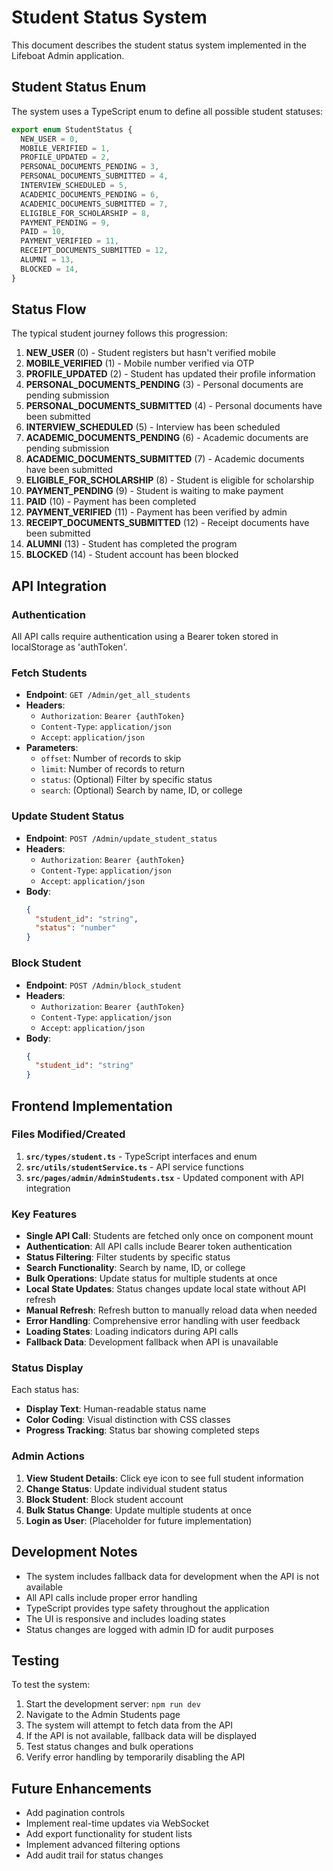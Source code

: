 # Student Status System

This document describes the student status system implemented in the Lifeboat Admin application.

## Student Status Enum

The system uses a TypeScript enum to define all possible student statuses:

```typescript
export enum StudentStatus {
  NEW_USER = 0,
  MOBILE_VERIFIED = 1,
  PROFILE_UPDATED = 2,
  PERSONAL_DOCUMENTS_PENDING = 3,
  PERSONAL_DOCUMENTS_SUBMITTED = 4,
  INTERVIEW_SCHEDULED = 5,
  ACADEMIC_DOCUMENTS_PENDING = 6,
  ACADEMIC_DOCUMENTS_SUBMITTED = 7,
  ELIGIBLE_FOR_SCHOLARSHIP = 8,
  PAYMENT_PENDING = 9,
  PAID = 10,
  PAYMENT_VERIFIED = 11,
  RECEIPT_DOCUMENTS_SUBMITTED = 12,
  ALUMNI = 13,
  BLOCKED = 14,
}
```

## Status Flow

The typical student journey follows this progression:

1. **NEW_USER** (0) - Student registers but hasn't verified mobile
2. **MOBILE_VERIFIED** (1) - Mobile number verified via OTP
3. **PROFILE_UPDATED** (2) - Student has updated their profile information
4. **PERSONAL_DOCUMENTS_PENDING** (3) - Personal documents are pending submission
5. **PERSONAL_DOCUMENTS_SUBMITTED** (4) - Personal documents have been submitted
6. **INTERVIEW_SCHEDULED** (5) - Interview has been scheduled
7. **ACADEMIC_DOCUMENTS_PENDING** (6) - Academic documents are pending submission
8. **ACADEMIC_DOCUMENTS_SUBMITTED** (7) - Academic documents have been submitted
9. **ELIGIBLE_FOR_SCHOLARSHIP** (8) - Student is eligible for scholarship
10. **PAYMENT_PENDING** (9) - Student is waiting to make payment
11. **PAID** (10) - Payment has been completed
12. **PAYMENT_VERIFIED** (11) - Payment has been verified by admin
13. **RECEIPT_DOCUMENTS_SUBMITTED** (12) - Receipt documents have been submitted
14. **ALUMNI** (13) - Student has completed the program
15. **BLOCKED** (14) - Student account has been blocked

## API Integration

### Authentication
All API calls require authentication using a Bearer token stored in localStorage as 'authToken'.

### Fetch Students
- **Endpoint**: `GET /Admin/get_all_students`
- **Headers**:
  - `Authorization`: `Bearer {authToken}`
  - `Content-Type`: `application/json`
  - `Accept`: `application/json`
- **Parameters**:
  - `offset`: Number of records to skip
  - `limit`: Number of records to return
  - `status`: (Optional) Filter by specific status
  - `search`: (Optional) Search by name, ID, or college

### Update Student Status
- **Endpoint**: `POST /Admin/update_student_status`
- **Headers**:
  - `Authorization`: `Bearer {authToken}`
  - `Content-Type`: `application/json`
  - `Accept`: `application/json`
- **Body**:
  ```json
  {
    "student_id": "string",
    "status": "number"
  }
  ```

### Block Student
- **Endpoint**: `POST /Admin/block_student`
- **Headers**:
  - `Authorization`: `Bearer {authToken}`
  - `Content-Type`: `application/json`
  - `Accept`: `application/json`
- **Body**:
  ```json
  {
    "student_id": "string"
  }
  ```

## Frontend Implementation

### Files Modified/Created

1. **`src/types/student.ts`** - TypeScript interfaces and enum
2. **`src/utils/studentService.ts`** - API service functions
3. **`src/pages/admin/AdminStudents.tsx`** - Updated component with API integration

### Key Features

- **Single API Call**: Students are fetched only once on component mount
- **Authentication**: All API calls include Bearer token authentication
- **Status Filtering**: Filter students by specific status
- **Search Functionality**: Search by name, ID, or college
- **Bulk Operations**: Update status for multiple students at once
- **Local State Updates**: Status changes update local state without API refresh
- **Manual Refresh**: Refresh button to manually reload data when needed
- **Error Handling**: Comprehensive error handling with user feedback
- **Loading States**: Loading indicators during API calls
- **Fallback Data**: Development fallback when API is unavailable

### Status Display

Each status has:
- **Display Text**: Human-readable status name
- **Color Coding**: Visual distinction with CSS classes
- **Progress Tracking**: Status bar showing completed steps

### Admin Actions

1. **View Student Details**: Click eye icon to see full student information
2. **Change Status**: Update individual student status
3. **Block Student**: Block student account
4. **Bulk Status Change**: Update multiple students at once
5. **Login as User**: (Placeholder for future implementation)

## Development Notes

- The system includes fallback data for development when the API is not available
- All API calls include proper error handling
- TypeScript provides type safety throughout the application
- The UI is responsive and includes loading states
- Status changes are logged with admin ID for audit purposes

## Testing

To test the system:

1. Start the development server: `npm run dev`
2. Navigate to the Admin Students page
3. The system will attempt to fetch data from the API
4. If the API is not available, fallback data will be displayed
5. Test status changes and bulk operations
6. Verify error handling by temporarily disabling the API

## Future Enhancements

- Add pagination controls
- Implement real-time updates via WebSocket
- Add export functionality for student lists
- Implement advanced filtering options
- Add audit trail for status changes 